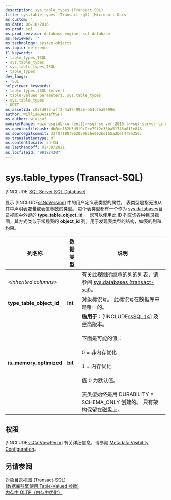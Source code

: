 ```yaml
---
description: sys.table_types (Transact-SQL)
title: sys.table_types (Transact-sql) |Microsoft Docs
ms.custom: ''
ms.date: 06/10/2016
ms.prod: sql
ms.prod_service: database-engine, sql-database
ms.reviewer: ''
ms.technology: system-objects
ms.topic: reference
f1_keywords:
- table_types_TSQL
- sys.table_types
- sys.table_types_TSQL
- table_types
dev_langs:
- TSQL
helpviewer_keywords:
- table types [SQL Server]
- table-valued parameters, sys.table_types
- sys.table_types
- UDTT
ms.assetid: c05fd873-aff2-4a89-9936-a54c2ea09996
author: WilliamDAssafMSFT
ms.author: wiassaf
monikerRange: =azuresqldb-current||>=sql-server-2016||>=sql-server-linux-2017||=azuresqldb-mi-current
ms.openlocfilehash: db0ce152b5d9f9c9ce79f2e38ba51746a011e843
ms.sourcegitcommit: 33f0f190f962059826e002be165a2bef4f9e350c
ms.translationtype: MT
ms.contentlocale: zh-CN
ms.lasthandoff: 01/30/2021
ms.locfileid: "99182430"
---
```

# <a name="systable_types-transact-sql"></a>sys.table_types (Transact-SQL)
[!INCLUDE [SQL Server SQL Database](../../includes/applies-to-version/sql-asdb.md)]

  显示 [!INCLUDE[ssNoVersion](../../includes/ssnoversion-md.md)] 中的用户定义表类型的属性。 表类型是指无法从其中声明表变量或表值参数的类型。 每个表类型都有一个作为 [sys.databases](../../relational-databases/system-catalog-views/sys-objects-transact-sql.md)目录视图中外键的 **type_table_object_id** 。 您可以使用此 ID 列查询各种目录视图，其方式类似于常规表的 **object_id** 列，用于发现表类型的结构，如表的列和约束。    
 
|列名称|数据类型|说明|  
|-----------------|---------------|-----------------|  
|*\<inherited columns>*||有关此视图所继承的列的列表，请参阅 [sys.databases &#40;transact-sql&#41;](../../relational-databases/system-catalog-views/sys-types-transact-sql.md)。|  
|**type_table_object_id**|**int**|对象标识号。 此标识号在数据库中是唯一的。|  
|**is_memory_optimized**|**bit**|**适用于**：[!INCLUDE[ssSQL14](../../includes/sssql14-md.md)] 及更高版本。<br /><br /> 下面是可能的值：<br /><br /> 0 = 非内存优化<br /><br /> 1 = 内存优化<br /><br /> 值 0 为默认值。<br /><br /> 表类型始终是用 DURABILITY = SCHEMA_ONLY 创建的。 只有架构保留在磁盘上。|  
  
## <a name="permissions"></a>权限  
 [!INCLUDE[ssCatViewPerm](../../includes/sscatviewperm-md.md)] 有关详细信息，请参阅 [Metadata Visibility Configuration](../../relational-databases/security/metadata-visibility-configuration.md)。  
  
## <a name="see-also"></a>另请参阅  
 [对象目录视图 (Transact-SQL)](../../relational-databases/system-catalog-views/object-catalog-views-transact-sql.md)   
 [&#40;数据库引擎使用 Table-Valued 参数&#41;](../../relational-databases/tables/use-table-valued-parameters-database-engine.md)   
 [内存中 OLTP（内存中优化）](../../relational-databases/in-memory-oltp/in-memory-oltp-in-memory-optimization.md)  
  
  
